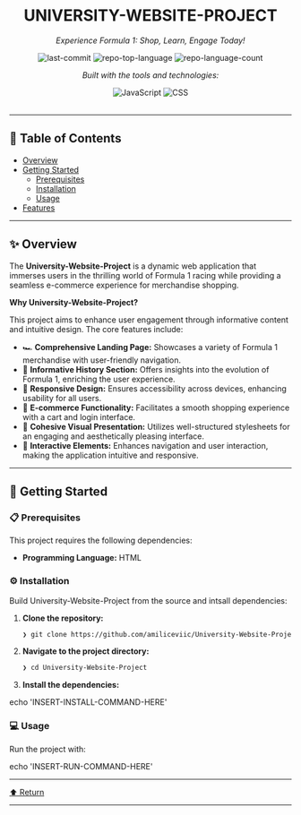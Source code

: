 <div id="top">

<!-- HEADER STYLE: CLASSIC -->
<div align="center">


# UNIVERSITY-WEBSITE-PROJECT

<em>Experience Formula 1: Shop, Learn, Engage Today!</em>

<!-- BADGES -->
<img src="https://img.shields.io/github/last-commit/amiliceviic/University-Website-Project?style=flat&logo=git&logoColor=white&color=0080ff" alt="last-commit">
<img src="https://img.shields.io/github/languages/top/amiliceviic/University-Website-Project?style=flat&color=0080ff" alt="repo-top-language">
<img src="https://img.shields.io/github/languages/count/amiliceviic/University-Website-Project?style=flat&color=0080ff" alt="repo-language-count">

<em>Built with the tools and technologies:</em>

<img src="https://img.shields.io/badge/JavaScript-F7DF1E.svg?style=flat&logo=JavaScript&logoColor=black" alt="JavaScript">
<img src="https://img.shields.io/badge/CSS-663399.svg?style=flat&logo=CSS&logoColor=white" alt="CSS">

</div>
<br>

---

## 📄 Table of Contents

- [Overview](#-overview)
- [Getting Started](#-getting-started)
    - [Prerequisites](#-prerequisites)
    - [Installation](#-installation)
    - [Usage](#-usage)
- [Features](#-features)

---

## ✨ Overview

The **University-Website-Project** is a dynamic web application that immerses users in the thrilling world of Formula 1 racing while providing a seamless e-commerce experience for merchandise shopping.

**Why University-Website-Project?**

This project aims to enhance user engagement through informative content and intuitive design. The core features include:

- 🏎️ **Comprehensive Landing Page:** Showcases a variety of Formula 1 merchandise with user-friendly navigation.
- 📜 **Informative History Section:** Offers insights into the evolution of Formula 1, enriching the user experience.
- 📱 **Responsive Design:** Ensures accessibility across devices, enhancing usability for all users.
- 🛒 **E-commerce Functionality:** Facilitates a smooth shopping experience with a cart and login interface.
- 🎨 **Cohesive Visual Presentation:** Utilizes well-structured stylesheets for an engaging and aesthetically pleasing interface.
- 🔄 **Interactive Elements:** Enhances navigation and user interaction, making the application intuitive and responsive.

---

## 🚀 Getting Started

### 📋 Prerequisites

This project requires the following dependencies:

- **Programming Language:** HTML

### ⚙️ Installation

Build University-Website-Project from the source and intsall dependencies:

1. **Clone the repository:**

    ```sh
    ❯ git clone https://github.com/amiliceviic/University-Website-Project
    ```

2. **Navigate to the project directory:**

    ```sh
    ❯ cd University-Website-Project
    ```

3. **Install the dependencies:**

echo 'INSERT-INSTALL-COMMAND-HERE'

### 💻 Usage

Run the project with:

echo 'INSERT-RUN-COMMAND-HERE'

---

<div align="left"><a href="#top">⬆ Return</a></div>

---
